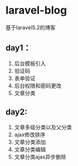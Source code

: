 # laravel-blog
基于laravel5.2的博客
## day1：

1. 后台模板引入
2. 验证码
3. 表单验证
4. 后台权限和密码更改
5. 文章分类

## day2:
1. 文章多级分类以及父分类
2. ajax修改排序
3. 文章分类添加
4. 文章分类编辑
5. 文章分类ajax异步删除
